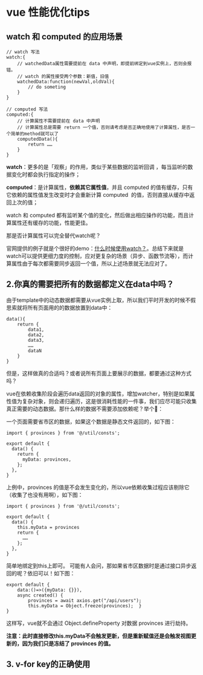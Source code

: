 # vue 性能优化tips

## watch 和 computed 的应用场景

```
// watch 写法
watch:{
	// watchedData属性需要提前在 data 中声明，即提前绑定到vue实例上，否则会报错。
	// watch 的属性接受两个参数：新值，旧值
	watchedData:function(newVal,oldVal){
		// do someting 
	}
}
```

```
// computed 写法
computed:{
	// 计算属性不需要提前在 data 中声明
	// 计算属性总是需要 return 一个值，否则请考虑是否正确地使用了计算属性，是否一个简单的method就可以了
	computedData(){
		return ……
	}
}
```

**watch**：更多的是「观察」的作用，类似于某些数据的监听回调 ，每当监听的数据变化时都会执行指定的操作；

**computed**：是计算属性，**依赖其它属性值**，并且 computed 的值有缓存，只有它依赖的属性值发生改变时才会重新计算 computed  的值，否则直接从缓存中返回上次的值；

watch 和 computed 都有监听某个值的变化，然后做出相应操作的功能，而且计算属性还有缓存的功能，性能更佳。

那是否计算属性可以完全替代watch呢？

官网提供的例子就是个很好的demo：[什么时候使用watch？](https://cn.vuejs.org/v2/guide/computed.html#侦听器)。总结下来就是watch可以提供更细力度的控制，应对更复杂的场景（异步、函数节流等），而计算属性由于每次都需要同步返回一个值，所以上述场景就无法应对了。


## 2.你真的需要把所有的数据都定义在data中吗？
由于template中的动态数据都需要从vue实例上取，所以我们平时开发的时候不假思索就将所有页面用的的数据放置到data中：

```
data(){
	return {
		data1,
		data2,
		data3,
		……
		dataN
	}
}
```
但是，这样做真的合适吗？或者说所有页面上要展示的数据，都要通过这种方式吗？

vue在依赖收集阶段会遍历data返回的对象的属性，增加watcher，特别是如果属性值为复杂对象，则会递归遍历，这是很消耗性能的一件事，我们应尽可能只收集真正需要的动态数据。那什么样的数据不需要添加依赖呢？举个🌰：

一个页面需要省市区的数据，如果这个数据是静态文件返回的，如下图：

```
import { provinces } from '@/util/consts';

export default {
  data() {
    return {
      myData: provinces,
    };
  },
}
```

上例中，provinces 的值是不会发生变化的，所以vue依赖收集过程应该剔除它（收集了也没有用啊），如下图：

```
import { provinces } from '@/util/consts';

export default {
  data() {
  	this.myData = provinces
   	return {
      ……
    };
  },
}
```
简单地绑定到this上即可。
可能有人会问，那如果省市区数据时是通过接口异步返回的呢？依旧可以！如下图：

```
export default {
	data:()=>({myData: {}}),
	async created() {
		provinces = await axios.get("/api/users");
		this.myData = Object.freeze(provinces);  }
}
```
这样写，vue就不会通过 Object.defineProperty 对数据 provinces 进行劫持。

**注意：此时直接修改this.myData不会触发更新，但是重新赋值还是会触发视图更新的，因为我们只是冻结了 provinces 的值。**

## 3. v-for key的正确使用







